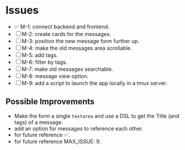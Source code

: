 # Issues
 
* ✅ M-1: connect backend and frontend.
* ☐ M-2: create cards for the messages.
* ☐ M-3: position the new message form further up.
* ☐ M-4: make the old messages area scrollable.
* ☐ M-5: add tags.
* ☐ M-6: filter by tags.
* ☐ M-7: make old messages searchable.
* ☐ M-8: message view option.
* ☐ M-9: add a script to launch the app locally in a tmux server.

## Possible Improvements

* Make the form a single `textarea` and use a DSL to get the Title (and tags) of a message.
* add an option for messages to reference each other.
* for future reference ✅.
* for future reference MAX_ISSUE: 9.
